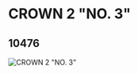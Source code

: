 # CROWN 2 "NO. 3"
## 10476
![CROWN 2 "NO. 3"](https://lc-www-live-s.legocdn.com/media/bricks/5/2/6004597.jpg)